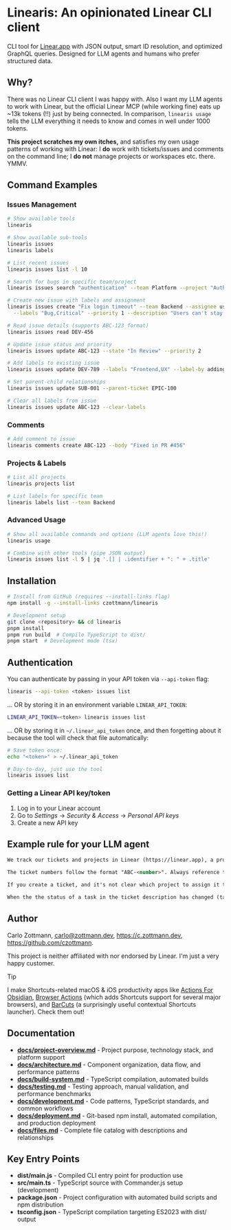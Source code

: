 <!-- Generated: 2025-09-02T10:42:29+02:00 -->

# Linearis: An opinionated Linear CLI client

CLI tool for [Linear.app](https://linear.app) with JSON output, smart ID
resolution, and optimized GraphQL queries. Designed for LLM agents and humans
who prefer structured data.

## Why?

There was no Linear CLI client I was happy with. Also I want my LLM agents to
work with Linear, but the official Linear MCP (while working fine) eats up ~13k
tokens (!!) just by being connected. In comparison, `linearis usage` tells the
LLM everything it needs to know and comes in well under 1000 tokens.

**This project scratches my own itches,** and satisfies my own usage patterns of
working with Linear: I **do** work with tickets/issues and comments on the
command line; I **do not** manage projects or workspaces etc. there. YMMV.

## Command Examples

### Issues Management

```bash
# Show available tools
linearis

# Show available sub-tools
linearis issues
linearis labels

# List recent issues
linearis issues list -l 10

# Search for bugs in specific team/project
linearis issues search "authentication" --team Platform --project "Auth Service"

# Create new issue with labels and assignment
linearis issues create "Fix login timeout" --team Backend --assignee user123 \
  --labels "Bug,Critical" --priority 1 --description "Users can't stay logged in"

# Read issue details (supports ABC-123 format)  
linearis issues read DEV-456

# Update issue status and priority
linearis issues update ABC-123 --state "In Review" --priority 2

# Add labels to existing issue
linearis issues update DEV-789 --labels "Frontend,UX" --label-by adding

# Set parent-child relationships
linearis issues update SUB-001 --parent-ticket EPIC-100

# Clear all labels from issue
linearis issues update ABC-123 --clear-labels
```

### Comments

```bash
# Add comment to issue
linearis comments create ABC-123 --body "Fixed in PR #456"
```

### Projects & Labels

```bash
# List all projects
linearis projects list

# List labels for specific team
linearis labels list --team Backend
```

### Advanced Usage

```bash
# Show all available commands and options (LLM agents love this!)
linearis usage

# Combine with other tools (pipe JSON output)
linearis issues list -l 5 | jq '.[] | .identifier + ": " + .title'
```

## Installation

```bash
# Install from GitHub (requires --install-links flag)
npm install -g --install-links czottmann/linearis

# Development setup
git clone <repository> && cd linearis
pnpm install
pnpm run build  # Compile TypeScript to dist/
pnpm start  # Development mode (tsx)
```

## Authentication

You can authenticate by passing in your API token via `--api-token` flag:

```bash
linearis --api-token <token> issues list
```

… OR by storing it in an environment variable `LINEAR_API_TOKEN`:

```bash
LINEAR_API_TOKEN=<token> linearis issues list
```

… OR by storing it in `~/.linear_api_token` once, and then forgetting about it
because the tool will check that file automatically:

```bash
# Save token once:
echo "<token>" > ~/.linear_api_token

# Day-to-day, just use the tool
linearis issues list
```

### Getting a Linear API key/token

1. Log in to your Linear account
1. Go to _Settings_ → _Security & Access_ → _Personal API keys_
1. Create a new API key


## Example rule for your LLM agent

```markdown
We track our tickets and projects in Linear (https://linear.app), a project management tool. We use the `linearis` CLI tool for communicating with Linear. Use your Bash tool to call the `linearis` executable. Run `linearis usage` to see usage information.

The ticket numbers follow the format "ABC-<number>". Always reference tickets by their number.

If you create a ticket, and it's not clear which project to assign it to, prompt the user. When creating subtasks, use the project of the parent ticket by default.

When the the status of a task in the ticket description has changed (task → task done), update the description accordingly. When updating a ticket with a progress report that is more than just a checkbox change, add that report as a ticket comment.
```


## Author

Carlo Zottmann, <carlo@zottmann.dev>, https://c.zottmann.dev,
https://github.com/czottmann.

This project is neither affiliated with nor endorsed by Linear. I'm just a very
happy customer.

> [!TIP]
> I make Shortcuts-related macOS & iOS productivity apps like
> [Actions For Obsidian](https://actions.work/actions-for-obsidian),
> [Browser Actions](https://actions.work/browser-actions) (which adds Shortcuts
> support for several major browsers), and
> [BarCuts](https://actions.work/barcuts) (a surprisingly useful contextual
> Shortcuts launcher). Check them out!

## Documentation

- **[docs/project-overview.md](docs/project-overview.md)** - Project purpose,
  technology stack, and platform support
- **[docs/architecture.md](docs/architecture.md)** - Component organization,
  data flow, and performance patterns
- **[docs/build-system.md](docs/build-system.md)** - TypeScript compilation,
  automated builds
- **[docs/testing.md](docs/testing.md)** - Testing approach, manual validation,
  and performance benchmarks
- **[docs/development.md](docs/development.md)** - Code patterns, TypeScript
  standards, and common workflows
- **[docs/deployment.md](docs/deployment.md)** - Git-based npm install,
  automated compilation, and production deployment
- **[docs/files.md](docs/files.md)** - Complete file catalog with descriptions
  and relationships

## Key Entry Points

- **dist/main.js** - Compiled CLI entry point for production use
- **src/main.ts** - TypeScript source with Commander.js setup (development)
- **package.json** - Project configuration with automated build scripts and npm
  distribution
- **tsconfig.json** - TypeScript compilation targeting ES2023 with dist/ output
